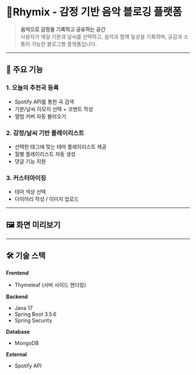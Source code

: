 # 🎵Rhymix - 감정 기반 음악 블로깅 플랫폼

> **음악으로 감정을 기록하고 공유하는 공간**  
> 사용자가 매일 기분과 날씨를 선택하고, 음악과 함께 일상을 기록하며, 공감과 소통이 가능한 블로그형 플랫폼입니다.

---

## 📌 주요 기능

### 1. 오늘의 추천곡 등록
- Spotify API를 통한 곡 검색
- 기분/날씨 이모지 선택 + 코멘트 작성
- 앨범 커버 자동 불러오기

### 2. 감정/날씨 기반 플레이리스트
- 선택한 태그에 맞는 테마 플레이리스트 제공
- 월별 플레이리스트 자동 생성
- 댓글 기능 지원

### 3. 커스터마이징
- 테마 색상 선택
- 다이어리 작성 / 이미지 업로드

---

## 🖼 화면 미리보기

---

## 🛠 기술 스택

**Frontend**
- Thymeleaf (서버 사이드 렌더링)

**Backend**
- Java 17
- Spring Boot 3.5.6
- Spring Security

**Database**
- MongoDB

**External**
- Spotify API